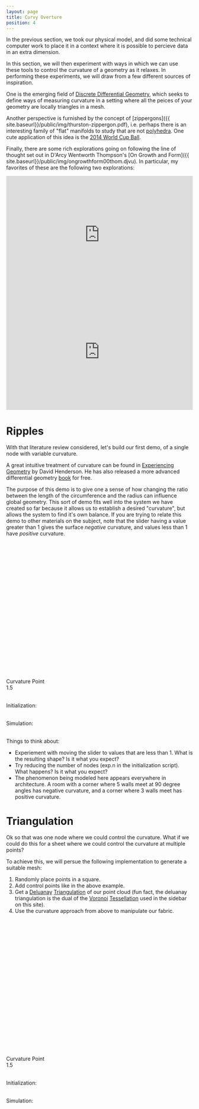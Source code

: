 ```yaml
---
layout: page
title: Curvy Overture
position: 4
---
```


<script src="{{ site.baseurl }}/public/js/lib/ace/ace.js" type="text/javascript" charset="utf-8"></script>
<script src="{{ site.baseurl }}/public/js/lib/ace/ext-themelist.js" type="text/javascript" charset="utf-8"></script>

<script src="{{ site.baseurl }}/public/js/lib/jquery.visible.min.js"></script>
<script src="{{ site.baseurl }}/public/js/lib/fool-util.js" type="text/javascript" charset="utf-8"></script>

<script src="{{ site.baseurl }}/public/js/lib/delaunay.js"></script> 

<script src="{{ site.baseurl }}/public/js/lib/three.js"></script> 
<script src="{{ site.baseurl }}/public/js/three_libs/stats.min.js"></script> 
<script src="{{ site.baseurl }}/public/js/lib/OrbitControls.js"></script> 
<script src="{{ site.baseurl }}/public/js/lib/Detector.js"></script> 


<script type="text/javascript" src="{{ site.baseurl }}/public/js/spring-system.js"></script>

In the previous section, we took our physical model, and did some technical computer work to place it in a context where it is possible to percieve data in an extra dimension.  

In this section, we will then experiment with ways in which we can use these tools to control the curvature of a geometry as it relaxes.  In performing these experiments, we will draw from a few different sources of inspiration.  

One is the emerging field of [Discrete Differential Geometry](http://ddg.cs.columbia.edu/), which seeks to define ways of measuring curvature in a setting where all the peices of your geometry are locally triangles in a mesh.  

Another perspective is furnished by the concept of [zippergons]({{ site.baseurl}}/public/img/thurston-zippergon.pdf), i.e. perhaps there is an interesting family of "flat" manifolds to study that are not [polyhedra](https://stemkoski.github.io/Three.js/Polyhedra.html).  One cute application of this idea is the [2014 World Cup Ball](http://www.science4all.org/le-nguyen-hoang/brazuca/).

Finally, there are some rich explorations going on following the line of thought set out in D'Arcy Wentworth Thompson's [On Growth and Form]({{ site.baseurl}}/public/img/ongrowthform00thom.djvu).  In particular, my favorites of these are the following two explorations: 

<div style="margin: 0px auto; text-align: center;">
<iframe width="420" height="315" style='width: 100%;' src="https://www.youtube.com/embed/9HI8FerKr6Q" frameborder="0" allowfullscreen></iframe>
</div>

<div style="margin: 0px auto; text-align: center;">
<iframe width="420" height="315" style='width: 100%;' src="https://player.vimeo.com/video/130977932" frameborder="0" webkitallowfullscreen mozallowfullscreen allowfullscreen></iframe> 
</div>

# Ripples

With that literature review considered, let's build our first demo, of a single node with variable curvature. 

A great intuitive treatment of curvature can be found in [Experiencing Geometry](http://www.math.cornell.edu/~henderson/ExpGeom/) by David Henderson.  He has also released a more advanced differential geometry [book](http://projecteuclid.org/euclid.bia/1399917369#toc) for free.

The purpose of this demo is to give one a sense of how changing the ratio between the length of the circumference and the radius can influence global geometry.  This sort of demo fits well into the system we have created so far because it allows us to establish a desired "curvature", but allows the system to find it's own balance.  If you are trying to relate this demo to other materials on the subject, note that the slider having a value greater than 1 gives the surface *negative* curvature, and values less than 1 have *positive* curvature. 

<script type="x-shader/x-fragment" id="fragmentShaderDepth">

  uniform sampler2D texture;
  varying vec2 vUV;

  vec4 pack_depth( const in float depth ) {

    const vec4 bit_shift = vec4( 256.0 * 256.0 * 256.0, 256.0 * 256.0, 256.0, 1.0 );
    const vec4 bit_mask  = vec4( 0.0, 1.0 / 256.0, 1.0 / 256.0, 1.0 / 256.0 );
    vec4 res = fract( depth * bit_shift );
    res -= res.xxyz * bit_mask;
    return res;

  }

  void main() {

    vec4 pixel = texture2D( texture, vUV );

    if ( pixel.a < 0.5 ) discard;

    gl_FragData[ 0 ] = pack_depth( gl_FragCoord.z );

  }
</script>

<script type="x-shader/x-vertex" id="vertexShaderDepth">

  varying vec2 vUV;

  void main() {

    vUV = 0.75 * uv;

    vec4 mvPosition = modelViewMatrix * vec4( position, 1.0 );

    gl_Position = projectionMatrix * mvPosition;

  }

</script>

<script type="text/javascript" src="{{ site.baseurl }}/public/js/curvy/ripple-init.js"></script>
<script type="text/javascript" src="{{ site.baseurl }}/public/js/curvy/ripple-simulate.js"></script>

<div class='content'>
  <canvas id="ripple-canvas" height='400' width='700' style='width: 100%;'></canvas>
</div>

<div class='content'>
  <div id="ripple-gl" style='width: 100%; display:block; height:350px;'></div>
</div>

<br/>

<div class="slider-label">Curvature Point</div><div id="ripple-curvature" class="slider"></div><div id="ripple-curvature-text" class="slider-value">1.5</div>

<br/>

Initialization: 
<div>
<div id="rippleEd-init" class="editor">
</div>
</div>

<br/>
Simulation:
<div>
<div id="rippleEd-simulate" class="editor">
</div>
</div>

<script type="text/javascript">
var rippleThree = initThree('ripple-gl');
var rippleTexturePath = '{{ site.baseurl }}/public/img/textures/';


// in function to work around some editor loading bug.
var startRippleAnimation = function () {
  rippleInit.reset();
  rippleSim.rippleGeometry = rippleInit.rippleGeometry;

  rippleAnimate();

  function rippleAnimate() {
    requestAnimationFrame( rippleAnimate );

    var time = Date.now();

    if ($('#ripple-canvas').visible( true ) || 
        $('#ripple-gl').visible( true )) {
      animate_circle = false;
      rippleSim.simulate(time);
      rippleSim.render();
  }
  }
}
// from fool-util
initEditor('rippleEd-init');
loadContent('rippleEd-init', '{{ site.baseurl }}/public/js/curvy/ripple-init.js', '8', startRippleAnimation);

initEditor('rippleEd-simulate');
loadContent('rippleEd-simulate', '{{ site.baseurl }}/public/js/curvy/ripple-simulate.js', '23');
</script>

<script type="text/javascript">
// ground

  var groundTexture = THREE.ImageUtils.loadTexture( '{{ site.baseurl }}/public/img/textures/' + "ground3.jpg" );
  groundTexture.wrapS = groundTexture.wrapT = THREE.RepeatWrapping;
  groundTexture.repeat.set( 25, 25 );
  groundTexture.anisotropy = 16;

  var groundMaterial = new THREE.MeshPhongMaterial( { color: 0xffffff, specular: 0x111111, map: groundTexture } );

  var mesh = new THREE.Mesh( new THREE.PlaneBufferGeometry( 20000, 20000 ), groundMaterial );
  mesh.position.y = -350;
  mesh.rotation.x = - Math.PI / 2;
  mesh.receiveShadow = true;
  rippleThree.scene.add( mesh );
</script>

<script type="text/javascript">
  function updateRippleCurvatureLabel() {
    var curve = $( "#ripple-curvature" ).slider( "value" );
    $("#ripple-curvature-text").text(curve + ""); 
  }

  function updateRippleCurvature() {
    var curve = $( "#ripple-curvature" ).slider( "value" );
    // var springs = rippleSim.system.springs;
    // for (var i = 0; i < springs.length; i++) {
    // 	if (i % 2 == 0) {
    // 		springs[i].restLength = curve * rippleInit.springRestDistance;
    // 	}
    // }
    rippleInit.curvature = curve;
    updateRippleParams();
    $("#ripple-curvature-text").text(curve + ""); 
  }

  $(function() {
    $( "#ripple-curvature" ).slider({
      orientation: "horizontal",
      range: "min",
      max: 10,
      step: .05,
      value: 1.5,
      change: updateRippleCurvature,
      slide: updateRippleCurvatureLabel
    });
  });

  var updateRippleParams = function() {
    rippleInit.reset();
    rippleSim.system = rippleInit.system;

    rippleSim.rippleGeometry = rippleInit.rippleGeometry;
  };

  $( ".rippleEd-init.editor-run" ).click(function(){ updateRippleParams(); });
  $( ".rippleEd-simulate.editor-run" ).click(function(){ 
    updateRippleCurvature(); 
  });

</script>
<br/>

Things to think about:

* Experiement with moving the slider to values that are less than 1. What is the resulting shape?  Is it what you expect?  
* Try reducing the number of nodes (exp.n in the initialization script).  What happens?  Is it what you expect? 
* The phenomenon being modeled here appears everywhere in architecture.  A room with a corner where 5 walls meet at 90 degree angles has negative curvature, and a corner where 3 walls meet has positive curvature.  

# Triangulation 

Ok so that was one node where we could control the curvature.  What if we could do this for a sheet where we could control the curvature at multiple points?  

To achieve this, we will persue the following implementation to generate a suitable mesh:

1. Randomly place points in a square.
2. Add control points like in the above example.
3. Get a [Deluanay](https://en.wikipedia.org/wiki/Delaunay_triangulation) [Triangulation](http://travellermap.com/tmp/delaunay.htm) of our point cloud (fun fact, the deluanay triangulation is the dual of the [Voronoi](https://en.wikipedia.org/wiki/Voronoi_diagram) [Tessellation](http://bl.ocks.org/mbostock/4060366) used in the sidebar on this site).
4. Use the curvature approach from above to manipulate our fabric.  

<script type="text/javascript" src="{{ site.baseurl }}/public/js/curvy/plane-init.js"></script>
<script type="text/javascript" src="{{ site.baseurl }}/public/js/curvy/plane-simulate.js"></script>

<div class='content'>
  <canvas id="plane-canvas" height='400' width='700' style='width: 100%;'></canvas>
</div>

<div class='content'>
  <div id="plane-gl" style='width: 100%; display:block; height:350px;'></div>
</div>

<br/>

<div class="slider-label">Curvature Point</div><div id="plane-curvature" class="slider"></div><div id="plane-curvature-text" class="slider-value">1.5</div>

<br/>

Initialization: 
<div>
<div id="planeEd-init" class="editor">
</div>
</div>

<br/>
Simulation:
<div>
<div id="planeEd-simulate" class="editor">
</div>
</div>

<script type="text/javascript">
var planeThree = initThree('plane-gl');
var planeTexturePath = '{{ site.baseurl }}/public/img/textures/';


// in function to work around some editor loading bug.
var startPlaneAnimation = function () {
  planeInit.reset();
  planeSim.planeGeometry = planeInit.planeGeometry;

  planeAnimate();

  function planeAnimate() {
    requestAnimationFrame( planeAnimate );

    var time = Date.now();

    if ($('#plane-canvas').visible( true ) || 
        $('#plane-gl').visible( true )) {
      animate_circle = false;
      planeSim.simulate(time);
      planeSim.render();
  }
  }
}
// from fool-util
initEditor('planeEd-init');
loadContent('planeEd-init', '{{ site.baseurl }}/public/js/curvy/plane-init.js', '8', startPlaneAnimation);

initEditor('planeEd-simulate');
loadContent('planeEd-simulate', '{{ site.baseurl }}/public/js/curvy/plane-simulate.js', '23');
</script>

<script type="text/javascript">
// ground

  var groundTexture = THREE.ImageUtils.loadTexture( '{{ site.baseurl }}/public/img/textures/' + "ground3.jpg" );
  groundTexture.wrapS = groundTexture.wrapT = THREE.RepeatWrapping;
  groundTexture.repeat.set( 25, 25 );
  groundTexture.anisotropy = 16;

  var groundMaterial = new THREE.MeshPhongMaterial( { color: 0xffffff, specular: 0x111111, map: groundTexture } );

  var mesh = new THREE.Mesh( new THREE.PlaneBufferGeometry( 20000, 20000 ), groundMaterial );
  mesh.position.y = -350;
  mesh.rotation.x = - Math.PI / 2;
  mesh.receiveShadow = true;
  planeThree.scene.add( mesh );
</script>

<script type="text/javascript">
  function updatePlaneCurvatureLabel() {
    var curve = $( "#plane-curvature" ).slider( "value" );
    $("#plane-curvature-text").text(curve + ""); 
  }

  function updatePlaneCurvature() {
    var curve = $( "#plane-curvature" ).slider( "value" );
    // var springs = planeSim.system.springs;
    // for (var i = 0; i < springs.length; i++) {
    //  if (i % 2 == 0) {
    //    springs[i].restLength = curve * planeInit.springRestDistance;
    //  }
    // }
    planeInit.curvature = curve;
    updatePlaneParams();
    $("#plane-curvature-text").text(curve + ""); 
  }

  $(function() {
    $( "#plane-curvature" ).slider({
      orientation: "horizontal",
      range: "min",
      max: 10,
      step: .05,
      value: 1.5,
      change: updatePlaneCurvature,
      slide: updatePlaneCurvatureLabel
    });
  });

  var updatePlaneParams = function() {
    planeInit.reset();
    planeSim.system = planeInit.system;

    planeSim.planeGeometry = planeInit.planeGeometry;
  };

  $( ".planeEd-init.editor-run" ).click(function(){ updatePlaneParams(); });
  $( ".planeEd-simulate.editor-run" ).click(function(){ 
    updatePlaneCurvature(); 
  });

</script>
